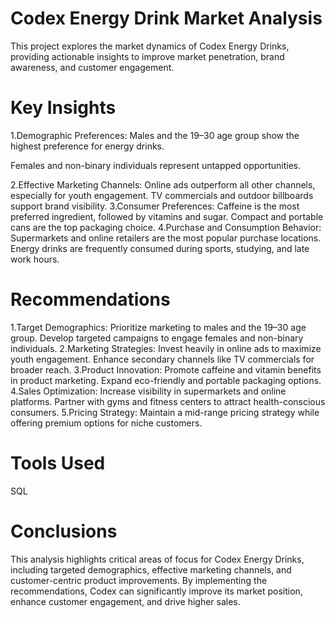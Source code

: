 # Codex Energy Drink Market Analysis
This project explores the market dynamics of Codex Energy Drinks, providing actionable insights to improve market penetration, brand awareness, and customer engagement.
# Key Insights 
1.Demographic Preferences:
Males and the 19–30 age group show the highest preference for energy drinks.

Females and non-binary individuals represent untapped opportunities.

2.Effective Marketing Channels:
Online ads outperform all other channels, especially for youth engagement.
TV commercials and outdoor billboards support brand visibility.
3.Consumer Preferences:
Caffeine is the most preferred ingredient, followed by vitamins and sugar.
Compact and portable cans are the top packaging choice.
4.Purchase and Consumption Behavior:
Supermarkets and online retailers are the most popular purchase locations.
Energy drinks are frequently consumed during sports, studying, and late work hours.

# Recommendations
1.Target Demographics:
Prioritize marketing to males and the 19–30 age group.
Develop targeted campaigns to engage females and non-binary individuals.
2.Marketing Strategies:
Invest heavily in online ads to maximize youth engagement.
Enhance secondary channels like TV commercials for broader reach.
3.Product Innovation:
Promote caffeine and vitamin benefits in product marketing.
Expand eco-friendly and portable packaging options.
4.Sales Optimization:
Increase visibility in supermarkets and online platforms.
Partner with gyms and fitness centers to attract health-conscious consumers.
5.Pricing Strategy:
Maintain a mid-range pricing strategy while offering premium options for niche customers.

# Tools Used
 SQL 

# Conclusions
This analysis highlights critical areas of focus for Codex Energy Drinks, including targeted demographics, effective marketing channels, and customer-centric product improvements. By implementing the recommendations, Codex can significantly improve its market position, enhance customer engagement, and drive higher sales.
